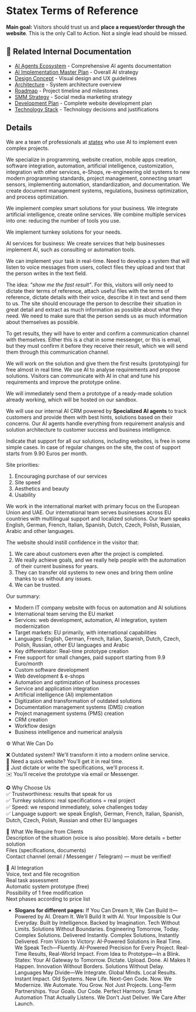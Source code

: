 # **Statex Terms of Reference**

**Main goal:** Visitors should trust us and **place a request/order through the website**. This is the only Call to Action. Not a single lead should be missed.

## 🔗 Related Internal Documentation

- [AI Agents Ecosystem](../development/ai-agents.md) - Comprehensive AI agents documentation
- [AI Implementation Master Plan](../development/ai-implementation-master-plan.md) - Overall AI strategy
- [Design Concept](../design/design-concept.md) - Visual design and UX guidelines
- [Architecture](../development/architecture.md) - System architecture overview
- [Roadmap](roadmap.md) - Project timeline and milestones
- [SMM Strategy](smm.md) - Social media marketing strategy
- [Development Plan](../../development-plan.md) - Complete website development plan
- [Technology Stack](../development/technology.md) - Technology decisions and justifications

## Details

We are a team of professionals at [statex](http://statex.cz) who use AI to implement even complex projects.

We specialize in programming, website creation, mobile apps creation, software integration, automation, artificial intelligence, customization, integration with other services, e-Shops, re-engineering old systems to new modern programming standards, project management, connecting smart sensors, implementing automation, standardization, and documentation. We create document management systems, regulations, business optimization, and process optimization.

We implement complex smart solutions for your business. We integrate artificial intelligence, create online services. We combine multiple services into one: reducing the number of tools you use.

We implement turnkey solutions for your needs.

AI services for business: We create services that help businesses implement AI, such as consulting or automation tools.

We can implement your task in real-time.
Need to develop a system that will listen to voice messages from users, collect files they upload and text that the person writes in the text field.

The idea: *"show me the fast result"*. For this, visitors will only need to dictate their terms of reference, attach useful files with the terms of reference, dictate details with their voice, describe it in text and send them to us. The site should encourage the person to describe their situation in great detail and extract as much information as possible about what they need. We need to make sure that the person sends us as much information about themselves as possible.

To get results, they will have to enter and confirm a communication channel with themselves. Either this is a chat in some messenger, or this is email, but they must confirm it before they receive their result, which we will send them through this communication channel.

We will work on the solution and give them the first results (prototyping) for free almost in real time. We use AI to analyse requirements and propose solutions. Visitors can communicate with AI in chat and tune his requirements and improve the prototype online.

We will immediately send them a prototype of a ready-made solution already working, which will be hosted on our sandbox.

We will use our internal AI CRM powered by **Specialized AI agents** to track customers and provide them with best hints, solutions based on their concerns. Our AI agents handle everything from requirement analysis and solution architecture to customer success and business intelligence.

Indicate that support for all our solutions, including websites, is free in some simple cases. In case of regular changes on the site, the cost of support starts from 9.90 Euros per month.

Site priorities:

1. Encouraging purchase of our services  
2. Site speed  
3. Aesthetics and beauty  
4. Usability

We work in the international market with primary focus on the European Union and UAE. Our international team serves businesses across EU countries with multilingual support and localized solutions. Our team speaks English, German, French, Italian, Spanish, Dutch, Czech, Polish, Russian, Arabic and other languages.

The website should instill confidence in the visitor that:

1. We care about customers even after the project is completed.  
2. We really achieve goals, and we really help people with the automation of their current business for years.  
3. They can transfer old systems to new ones and bring them online thanks to us without any issues.  
4. We can be trusted.

Our summary:

- Modern IT company website with focus on automation and AI solutions  
- International team serving the EU market  
- Services: web development, automation, AI integration, system modernization  
- Target markets: EU primarily, with international capabilities  
- Languages: English, German, French, Italian, Spanish, Dutch, Czech, Polish, Russian, other EU languages and Arabic
- Key differentiator: Real-time prototype creation  
- Free support for small changes, paid support starting from 9.9 Euro/month  
- Custom software development  
- Web development & e-shops  
- Automation and optimization of business processes  
- Service and application integration  
- Artificial intelligence (AI) implementation  
- Digitization and transformation of outdated solutions  
- Documentation management systems (DMS) creation  
- Project management systems (PMS) creation  
- CRM creation  
- Workflow design  
- Business intelligence and numerical analysis

⚙️ What We Can Do

❌ Outdated system? We'll transform it into a modern online service.  
🚀 Need a quick website? You'll get it in real time.  
📝 Just dictate or write the specifications, we'll process it.  
✉️ You'll receive the prototype via email or Messenger.

✪ Why Choose Us  
✅ Trustworthiness: results that speak for us  
✅ Turnkey solutions: real specifications \= real project  
✅ Speed: we respond immediately, solve challenges today  
✅ Language support: we speak English, German, French, Italian, Spanish, Dutch, Czech, Polish, Russian and other EU languages

👤 What We Require from Clients  
Description of the situation (voice is also possible). More details \= better solution  
Files (specifications, documents)  
Contact channel (email / Messenger / Telegram) — must be verified\!

🔗 AI Integration  
Voice, text and file recognition  
Real task assessment  
Automatic system prototype (free)  
Possibility of 1 free modification  
Next phases according to price list

- **Slogans for different pages:**
If You Can Dream It, We Can Build It—Powered by AI.
Dream It. We’ll Build It with AI.
Your Impossible Is Our Everyday.
Built by Intelligence. Backed by Imagination.
Tech Without Limits. Solutions Without Boundaries.
Engineering Tomorrow, Today.
Complex Solutions. Delivered Instantly.
Complex Solutions, Instantly Delivered.
From Vision to Victory: AI-Powered Solutions in Real Time.
We Speak Tech—Fluently.
AI-Powered Precision for Every Project.
Real-Time Results, Real-World Impact.
From Idea to Prototype—In a Blink.
Statex: Your AI Gateway to Tomorrow.
Dictate. Upload. Done. AI Makes It Happen.
Innovation Without Borders. Solutions Without Delay.
Languages May Divide—We Integrate.
Global Minds. Local Results. Instant Impact.
Old Systems. New Life.
Next-Gen Code. Now.
We Modernize. We Automate. You Grow.
Not Just Projects. Long-Term Partnerships.
Your Goals. Our Code. Perfect Harmony.
Smart Automation That Actually Listens.
We Don’t Just Deliver. We Care After Launch.
